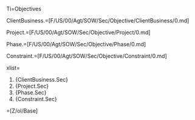 Ti=Objectives

ClientBusiness.=[F/US/00/Agt/SOW/Sec/Objective/ClientBusiness/0.md]

Project.=[F/US/00/Agt/SOW/Sec/Objective/Project/0.md]

Phase.=[F/US/00/Agt/SOW/Sec/Objective/Phase/0.md]

Constraint.=[F/US/00/Agt/SOW/Sec/Objective/Constraint/0.md]

xlist=<ol><li>{ClientBusiness.Sec}<li>{Project.Sec}<li>{Phase.Sec}<li>{Constraint.Sec}</ol>

=[Z/ol/Base]
